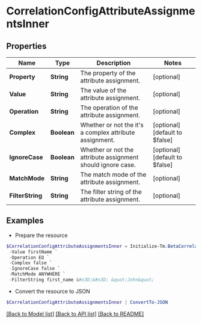 # CorrelationConfigAttributeAssignmentsInner
## Properties

Name | Type | Description | Notes
------------ | ------------- | ------------- | -------------
**Property** | **String** | The property of the attribute assignment. | [optional] 
**Value** | **String** | The value of the attribute assignment. | [optional] 
**Operation** | **String** | The operation of the attribute assignment. | [optional] 
**Complex** | **Boolean** | Whether or not the it&#39;s a complex attribute assignment. | [optional] [default to $false]
**IgnoreCase** | **Boolean** | Whether or not the attribute assignment should ignore case. | [optional] [default to $false]
**MatchMode** | **String** | The match mode of the attribute assignment. | [optional] 
**FilterString** | **String** | The filter string of the attribute assignment. | [optional] 

## Examples

- Prepare the resource
```powershell
$CorrelationConfigAttributeAssignmentsInner = Initialize-Tm.BetaCorrelationConfigAttributeAssignmentsInner  -Property first_name `
 -Value firstName `
 -Operation EQ `
 -Complex false `
 -IgnoreCase false `
 -MatchMode ANYWHERE `
 -FilterString first_name &#x3D;&#x3D; &quot;John&quot;
```

- Convert the resource to JSON
```powershell
$CorrelationConfigAttributeAssignmentsInner | ConvertTo-JSON
```

[[Back to Model list]](../README.md#documentation-for-models) [[Back to API list]](../README.md#documentation-for-api-endpoints) [[Back to README]](../README.md)

